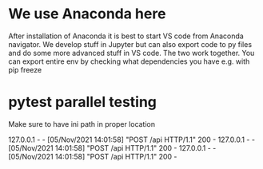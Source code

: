 # We use Anaconda here

After installation of Anaconda it is best to start VS code from Anaconda navigator.
We develop stuff in Jupyter but can also export code to py files and do some more advanced stuff in VS code. The two work together.
You can export entire env by checking what dependencies you have e.g. with
pip freeze

# pytest parallel testing

Make sure to have ini path in proper location

127.0.0.1 - - [05/Nov/2021 14:01:58] "POST /api HTTP/1.1" 200 -
127.0.0.1 - - [05/Nov/2021 14:01:58] "POST /api HTTP/1.1" 200 -
127.0.0.1 - - [05/Nov/2021 14:01:58] "POST /api HTTP/1.1" 200 -
